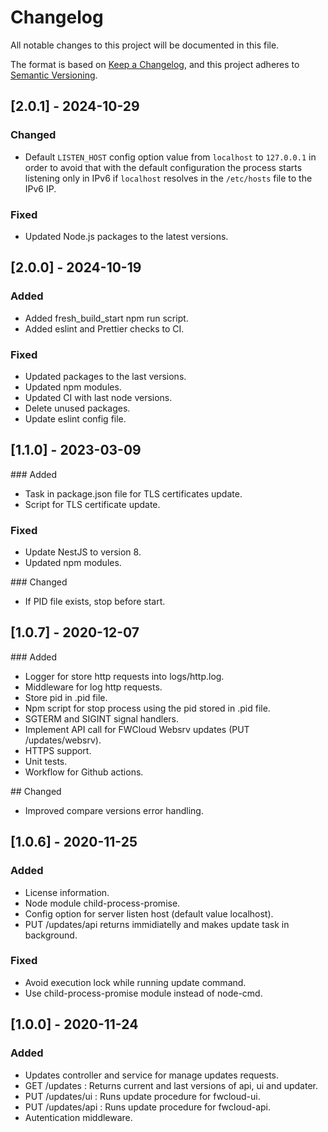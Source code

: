 # Changelog
All notable changes to this project will be documented in this file.

The format is based on [Keep a Changelog](https://keepachangelog.com/en/1.0.0/),
and this project adheres to [Semantic Versioning](https://semver.org/spec/v2.0.0.html).

## [2.0.1] - 2024-10-29
### Changed
- Default `LISTEN_HOST` config option value from `localhost` to `127.0.0.1` in order to avoid that with the default configuration the process starts listening only in IPv6 if `localhost` resolves in the `/etc/hosts` file to the IPv6 IP.

### Fixed
- Updated Node.js packages to the latest versions.


## [2.0.0] - 2024-10-19
### Added
- Added fresh_build_start npm run script.
- Added eslint and Prettier checks to CI.

### Fixed
- Updated packages to the last versions.
- Updated npm modules.
- Updated CI with last node versions.
- Delete unused packages.
- Update eslint config file.


## [1.1.0] - 2023-03-09
### Added
- Task in package.json file for TLS certificates update.
- Script for TLS certificate update.

### Fixed
- Update NestJS to version 8.
- Updated npm modules.

### Changed
- If PID file exists, stop before start.


## [1.0.7] - 2020-12-07
### Added
- Logger for store http requests into logs/http.log.
- Middleware for log http requests.
- Store pid in .pid file.
- Npm script for stop process using the pid stored in .pid file.
- SGTERM and SIGINT signal handlers.
- Implement API call for FWCloud Websrv updates (PUT /updates/websrv).
- HTTPS support.
- Unit tests.
- Workflow for Github actions.

## Changed
- Improved compare versions error handling.


## [1.0.6] - 2020-11-25
### Added
- License information.
- Node module child-process-promise.
- Config option for server listen host (default value localhost).
- PUT /updates/api returns immidiatelly and makes update task in background.

### Fixed
- Avoid execution lock while running update command.
- Use child-process-promise module instead of node-cmd.


## [1.0.0] - 2020-11-24
### Added
- Updates controller and service for manage updates requests.
- GET /updates : Returns current and last versions of api, ui and updater.
- PUT /updates/ui : Runs update procedure for fwcloud-ui.
- PUT /updates/api : Runs update procedure for fwcloud-api.
- Autentication middleware. 